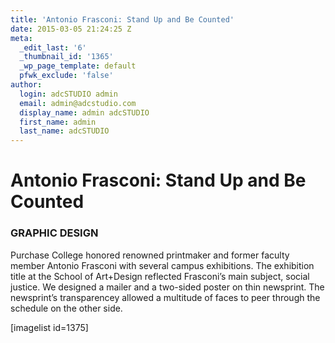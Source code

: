 ```yaml
---
title: 'Antonio Frasconi: Stand Up and Be Counted'
date: 2015-03-05 21:24:25 Z
meta:
  _edit_last: '6'
  _thumbnail_id: '1365'
  _wp_page_template: default
  pfwk_exclude: 'false'
author:
  login: adcSTUDIO admin
  email: admin@adcstudio.com
  display_name: admin adcSTUDIO
  first_name: admin
  last_name: adcSTUDIO
---
```


<h1 class="p1">Antonio Frasconi: Stand Up and Be Counted</h1>
<h3 class="p2">GRAPHIC DESIGN</h3>
<p class="p2">Purchase College honored renowned printmaker and former faculty member Antonio Frasconi with several campus exhibitions. The exhibition title at the School of Art+Design reflected Frasconi’s main subject, social justice. We designed a mailer and a two-sided poster on thin newsprint. The newsprint’s transparencey allowed a multitude of faces to peer through the schedule on the other side.


<p class="p2">[imagelist id=1375]


